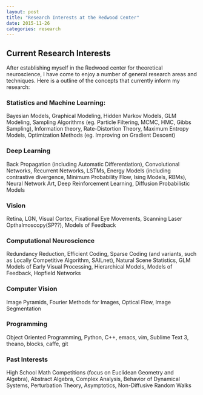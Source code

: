 ```yaml
---
layout: post
title: "Research Interests at the Redwood Center"
date: 2015-11-26
categories: research
---
```


<h2>
  Current Research Interests
</h2>

After establishing myself in the Redwood center for theoretical neuroscience, 
I have come to enjoy a number of general research areas and techniques. Here 
is a outline of the concepts that currently inform my research:

<h3> Statistics and Machine Learning: </h3>
Bayesian Models, Graphical Modeling, Hidden Markov Models, GLM Modeling, Sampling Algorithms (eg. Particle Filtering, MCMC, HMC, Gibbs Sampling), Information theory, Rate-Distortion Theory, Maximum Entropy Models, Optimization Methods (eg. Improving on Gradient Descent)

<h3> Deep Learning </h3>
Back Propagation (including Automatic Differentiation), Convolutional Networks, Recurrent Networks, LSTMs, Energy Models (including contrastive divergence, Minimum Probability Flow, Ising Models, RBMs), Neural Network Art, Deep Reinforcement Learning, Diffusion Probabilistic Models 

<h3> Vision </h3>
Retina, LGN, Visual Cortex, Fixational Eye Movements, Scanning Laser Opthalmoscopy(SP??), Models of Feedback

<h3> Computational Neuroscience </h3>
Redundancy Reduction, Efficient Coding, Sparse Coding (and variants, such as Locally Competitive Algorithm, SAILnet), Natural Scene Statistics, GLM Models of Early Visual Processing, Hierarchical Models, Models of Feedback, Hopfield Networks

<h3> Computer Vision </h3>
Image Pyramids, Fourier Methods for Images, Optical Flow, Image Segmentation

<h3> Programming </h3>
Object Oriented Programming, Python, C++, emacs, vim, Sublime Text 3, theano, blocks, caffe, git

<h3> Past Interests </h3>
High School Math Competitions (focus on Euclidean Geometry and Algebra), Abstract Algebra, Complex Analysis, Behavior of Dynamical Systems, Perturbation Theory, Asymptotics, Non-Diffusive Random Walks
